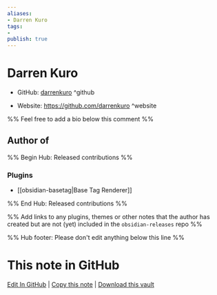 ```yaml
---
aliases:
- Darren Kuro
tags:
- 
publish: true
---
```


# Darren Kuro

- GitHub: [darrenkuro](https://github.com/darrenkuro/) ^github
<!-- - Discord: `@` ^discord-->
- Website: <https://github.com/darrenkuro> ^website
<!-- - [[Publish sites|Publish site]]: <https://> ^publish-->

%% Feel free to add a bio below this comment %%


## Author of

%% Begin Hub: Released contributions %%
### Plugins
- [[obsidian-basetag|Base Tag Renderer]]

%% End Hub: Released contributions %%

%% Add links to any plugins, themes or other notes that the author has created but are not (yet) included in the `obsidian-releases` repo %%

<!--
### Unlisted plugins
-->

<!--
### Others
-->

<!--
## Sponsor this author
-->

<!-- - [[GitHub sponsors]]: [Sponsor @darrenkuro on GitHub Sponsors](https://github.com/sponsors/darrenkuro) ^github-sponsor-->
<!-- - [[Buy me a coffee]]: <https://> ^buy-me-a-coffee-->
<!-- - [[PayPal]]: <https://> ^paypal-->
<!-- - [[Patreon]]: <https://> ^patreon-->

<!--
## Follow this author
-->

<!-- - [[YouTube Channels|On YouTube]]: <https://> ^youtube-->
<!-- - Twitter: <https://> ^twitter-->
<!-- - ... -->

%% Hub footer: Please don't edit anything below this line %%

# This note in GitHub

<span class="git-footer">[Edit In GitHub](https://github.dev/obsidian-community/obsidian-hub/blob/main/01%20-%20Community/People/darrenkuro.md "git-hub-edit-note") | [Copy this note](https://raw.githubusercontent.com/obsidian-community/obsidian-hub/main/01%20-%20Community/People/darrenkuro.md "git-hub-copy-note") | [Download this vault](https://github.com/obsidian-community/obsidian-hub/archive/refs/heads/main.zip "git-hub-download-vault") </span>
